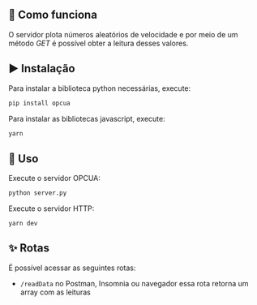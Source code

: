 ## 🚀 Como funciona

O servidor plota números aleatórios de velocidade e por meio de um método *GET* é possível obter a leitura desses valores.

## :arrow_forward: Instalação

Para instalar a biblioteca python necessárias, execute:
```bash
pip install opcua
```
Para instalar as bibliotecas javascript, execute:
```bash
yarn
```

## 🧪 Uso

Execute o servidor OPCUA:
```bash
python server.py
```

Execute o servidor HTTP:
```
yarn dev
```

## ✨ Rotas

É possível acessar as seguintes rotas:
- `/readData` no Postman, Insomnia ou navegador essa rota retorna um array com as leituras 

